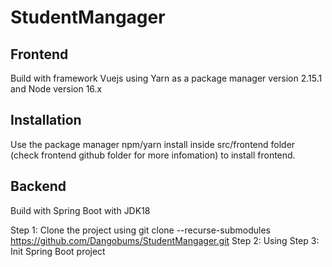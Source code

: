 # StudentMangager

## Frontend 
Build with framework Vuejs using Yarn as a package manager version 2.15.1 and Node version 16.x
## Installation
Use the package manager npm/yarn install inside src/frontend folder (check frontend github folder for more infomation) to install frontend.
## Backend 
Build with Spring Boot with JDK18

Step 1: Clone the project using git clone --recurse-submodules https://github.com/Dangobums/StudentMangager.git
Step 2: Using 
Step 3: Init Spring Boot project
